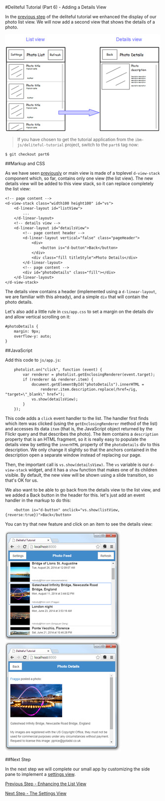 #Deliteful Tutorial (Part 6) - Adding a Details View

In the [previous step](Part_5_Custom_Renderer.md) of the deliteful tutorial we enhanced the display of our photo list
view.
We will now add a second view that shows the details of a photo.

![Details View Sketch](images/detailsketch.png)

> If you have chosen to get the tutorial application from the `ibm-js/deliteful-tutorial` project,
switch to the `part6` tag now:

````
$ git checkout part6
````

##Markup and CSS

As we have seen [previously](ListView.md) or main view is made of a toplevel `d-view-stack` component which, so far,
contains only one view (the list view). The new details view will be added to this view stack,
so it can replace completely the list view:

````
<!-- page content -->
<d-view-stack class="width100 height100" id="vs">
	<d-linear-layout id="listView">
	    ...
 	</d-linear-layout>
    <!-- details view -->
    <d-linear-layout id="detailsView">
        <!-- page content header -->
        <d-linear-layout vertical="false" class="pageHeader">
            <div>
                <button is="d-button">Back</button>
            </div>
            <div class="fill titleStyle">Photo Details</div>
        </d-linear-layout>
        <!-- page content -->
        <div id="photoDetails" class="fill"></div>
    </d-linear-layout>
</d-view-stack>
````

The details view contains a header (implemented using a `d-linear-layout`, we are familiar with this already),
and a simple `div` that will contain the photo details.

Let's also add a little rule in `css/app.css` to set a margin on the details div and allow vertical scrolling on it:

````
#photoDetails {
    margin: 9px;
    overflow-y: auto;
}
````

##JavaScript

Add this code to `js/app.js`:

````
	photolist.on("click", function (event) {
		var renderer = photolist.getEnclosingRenderer(event.target);
		if (renderer && renderer.item) {
			document.getElementById("photoDetails").innerHTML =
				renderer.item.description.replace(/href=/ig, "target=\"_blank\" href=");
			vs.show(detailsView);
		}
	});
````

This code adds a `click` event handler to the list. The handler first finds which item was clicked (using the
`getEnclosingRenderer` method of the list) and accesses its data `item` (that is, the JavaScript object returned by
the Flickr query and that describes the photo). The item contains a `description` property that is an HTML fragment,
so it is really easy to populate the details view by setting the `innerHTML` property of the `photoDetails` div to
this description. We only change it slightly so that the anchors contained in the description open a separate window
instead of replacing our page.

Then, the important call is `vs.show(detailsView)`. The `vs` variable is our `d-view-stack` widget,
and it has a `show` function that makes one of its children visible. By default, the new view will be shown using a
slide transition, so that's OK for us.

We also want to be able to go back from the details view to the list view, and we added a Back button in the header
for this. let's just add an event handler in the markup to do this:

````
    <button is="d-button" onclick="vs.show(listView, {reverse:true})">Back</button>
````

You can try that new feature and click on an item to see the details view:

![Clicking the List View](images/detailsview1.png) ![Details View](images/detailsview2.png)

##Next Step

In the next step we will complete our small app by customizing the side pane to implement a
[settings view](Part_7_Settings_View.md).

[Previous Step - Enhancing the List View](Part_5_Custom_Renderer.md)

[Next Step - The Settings View](Part_7_Settings_View.md)

